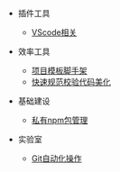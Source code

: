 <!--
 * @Author: ShawnPhang
 * @LastEditors: ShawnPhang
 * @Description: 
 * blog.palxp.com/book.palxp.com
-->

* 插件工具
    * [VScode相关](articles/vscode/vscode-plugins.md)

* 效率工具
    * [项目模板脚手架](articles/plugins/tsn-cli.md)
    * [快速规范校验代码美化](articles/plugins/norm.md)

* 基础建设
    * [私有npm包管理](articles/base/npm.md)

* 实验室
    * [Git自动化操作](articles/plugins/gp-cli.md)
